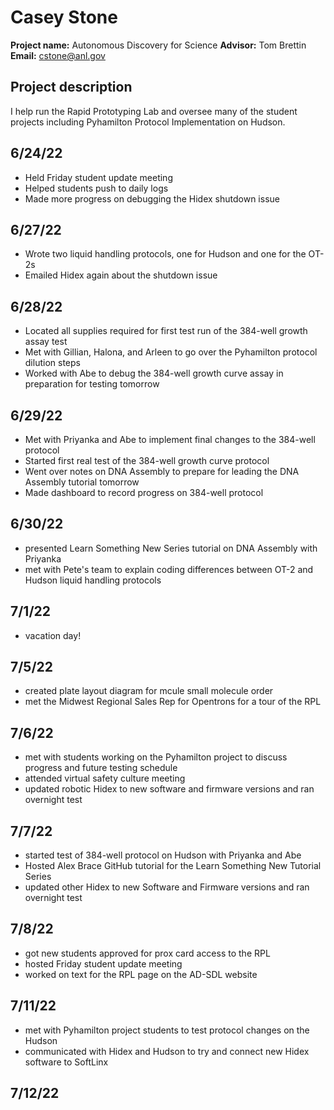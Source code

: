 # Casey Stone

**Project name:** Autonomous Discovery for Science
**Advisor:** Tom Brettin
**Email:** cstone@anl.gov

## Project description
I help run the Rapid Prototyping Lab and oversee many of the student projects including Pyhamilton Protocol Implementation on Hudson. 

## 6/24/22
- Held Friday student update meeting
- Helped students push to daily logs
- Made more progress on debugging the Hidex shutdown issue

## 6/27/22
- Wrote two liquid handling protocols, one for Hudson and one for the OT-2s
- Emailed Hidex again about the shutdown issue

## 6/28/22
- Located all supplies required for first test run of the 384-well growth assay test
- Met with Gillian, Halona, and Arleen to go over the Pyhamilton protocol dilution steps
- Worked with Abe to debug the 384-well growth curve assay in preparation for testing tomorrow

## 6/29/22 
- Met with Priyanka and Abe to implement final changes to the 384-well protocol
- Started first real test of the 384-well growth curve protocol
- Went over notes on DNA Assembly to prepare for leading the DNA Assembly tutorial tomorrow
- Made dashboard to record progress on 384-well protocol

## 6/30/22
- presented Learn Something New Series tutorial on DNA Assembly with Priyanka
- met with Pete's team to explain coding differences between OT-2 and Hudson liquid handling protocols

## 7/1/22
- vacation day!

## 7/5/22
- created plate layout diagram for mcule small molecule order
- met the Midwest Regional Sales Rep for Opentrons for a tour of the RPL

## 7/6/22
- met with students working on the Pyhamilton project to discuss progress and future testing schedule
- attended virtual safety culture meeting
- updated robotic Hidex to new software and firmware versions and ran overnight test

## 7/7/22
- started test of 384-well protocol on Hudson with Priyanka and Abe
- Hosted Alex Brace GitHub tutorial for the Learn Something New Tutorial Series
- updated other Hidex to new Software and Firmware versions and ran overnight test

## 7/8/22
- got new students approved for prox card access to the RPL
- hosted Friday student update meeting
- worked on text for the RPL page on the AD-SDL website 

## 7/11/22
- met with Pyhamilton project students to test protocol changes on the Hudson
- communicated with Hidex and Hudson to try and connect new Hidex software to SoftLinx

## 7/12/22







